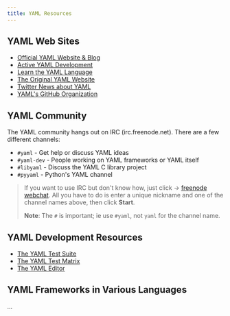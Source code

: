 ```yaml
---
title: YAML Resources
---
```

## YAML Web Sites

* [Official YAML Website & Blog](https://yaml.com/)
* [Active YAML Development](https://yaml.io/)
* [Learn the YAML Language](https://www.yaml.info/)
* [The Original YAML Website](https://yaml.org/)
* [Twitter News about YAML](https://twitter.com/yamlnews/)
* [YAML's GitHub Organization](https://github.com/yaml/)

## YAML Community

The YAML community hangs out on IRC (irc.freenode.net).
There are a few different channels:

* `#yaml` - Get help or discuss YAML ideas
* `#yaml-dev` - People working on YAML frameworks or YAML itself
* `#libyaml` - Discuss the YAML C library project
* `#pyyaml` - Python's YAML channel

> If you want to use IRC but don't know how, just click -> [freenode webchat](https://webchat.freenode.net/).
> All you have to do is enter a unique nickname and one of the channel names above, then click **Start**.
>
> **Note**: The `#` is important; ie use `#yaml`, not `yaml` for the channel name.

## YAML Development Resources

* [The YAML Test Suite](https://github.com/yaml/yaml-test-suite)
* [The YAML Test Matrix](https://matrix.yaml.io)
* [The YAML Editor](https://github.com/yaml/yaml-editor)

## YAML Frameworks in Various Languages

...
